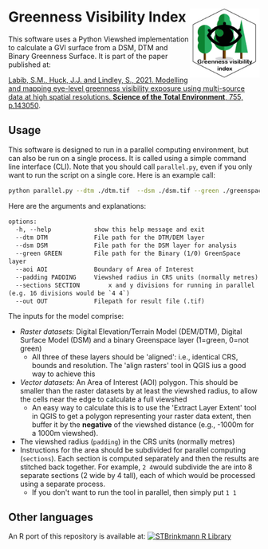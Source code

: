 # Greenness Visibility Index <img src="logo.png" align="right" height="139"/>

This software uses a Python Viewshed implementation to calculate a GVI surface from a DSM, DTM and Binary Greenness Surface. It is part of the paper published at:

[Labib, S.M., Huck, J.J. and Lindley, S., 2021. Modelling and mapping eye-level greenness visibility exposure using multi-source data at high spatial resolutions. **Science of the Total Environment**, 755, p.143050](https://doi.org/10.1016/j.scitotenv.2020.143050). 

## Usage

This software is designed to run in a parallel computing environment, but can also be run on a single process. It is called using a simple command line interface (CLI). Note that you should call `parallel.py`, even if you only want to run the script on a single core. Here is an example call:

```bash
python parallel.py --dtm ./dtm.tif  --dsm ./dsm.tif --green ./greenspace.tif --aoi ./aoi.shp  --padding 800 --sections 1 1 --out ./mark_test.tif
```

Here are the arguments and explanations:

```
options:
  -h, --help            show this help message and exit
  --dtm DTM             File path for the DTM/DEM layer
  --dsm DSM             File path for the DSM layer for analysis
  --green GREEN         File path for the Binary (1/0) GreenSpace layer
  --aoi AOI             Boundary of Area of Interest
  --padding PADDING     Viewshed radius in CRS units (normally metres)
  --sections SECTION 		x and y divisions for running in parallel (e.g. 16 divisions would be `4 4`)
  --out OUT             Filepath for result file (.tif)
```

The inputs for the model comprise:

* *Raster datasets:* Digital Elevation/Terrain Model (DEM/DTM), Digital Surface Model (DSM) and a binary Greenspace layer (1=green, 0=not green)
  * All three of these layers should be 'aligned': i.e., identical CRS, bounds and resolution. The 'align rasters' tool in QGIS ius a good way to achieve this
* *Vector datasets:* An Area of Interest (AOI) polygon. This should be smaller than the raster datasets by at least the viewshed radius, to allow the cells near the edge to calculate a full viewshed
  * An easy way to calculate this is to use the 'Extract Layer Extent' tool in QGIS to get a polygon representing your raster data extent, then buffer it by the **negative** of the viewshed distance (e.g., -1000m for a 1000m viewshed).
* The viewshed radius (`padding`) in the CRS units (normally metres)
* Instructions for the area should be subdivided for parallel computing (`sections`). Each section is computed separately and then the results are stitched back together. For example, `2 4`would subdivide the are into 8 separate sections (2 wide by 4 tall), each of which would be processed using a separate process.
  * If you don't want to run the tool in parallel, then simply put `1 1`

## Other languages

An R port of this repository is available at: [![STBrinkmann R Library](https://badgen.net/badge/STBrinkmann/R%20Library/blue?icon=github)](https://github.com/STBrinkmann/GVI)
